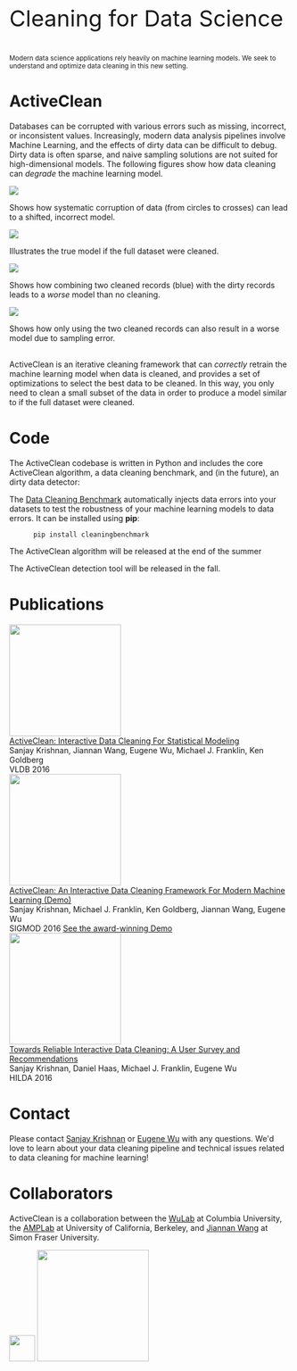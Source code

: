 

<p class="header" style="font-size: 30pt">
Cleaning for Data Science
</p>
<p class="header">
<small>Modern data science applications rely heavily on machine learning models.   We seek to understand and optimize data cleaning in this new setting.</small>
</p>



# ActiveClean <a name="activeclean"></a>

Databases can be corrupted with various errors such as missing, incorrect,
or inconsistent values. Increasingly, modern data analysis
pipelines involve Machine Learning, and the effects of dirty data
can be difficult to debug. Dirty data is often sparse, and naive sampling
solutions are not suited for high-dimensional models. 
The following figures show how data cleaning can _degrade_ the machine learning model.  


<div>
  <div class="subfig">
    <img src="./images/activeclean/fig1.png"></img>
    <p>
      Shows how systematic corruption of data (from circles to crosses) can lead to a shifted, incorrect model.  
    </p>
  </div>
  <div class="subfig">
    <img src="./images/activeclean/fig2.png"></img>
    <p>
      Illustrates the true model if the full dataset were cleaned.
    </p>
  </div>
  <div class="subfig">
    <img src="./images/activeclean/fig3.png"></img>
    <p>
      Shows how combining two cleaned records (blue) with the dirty records leads to a <i>worse</i> model than no cleaning.
    </p>
  </div>
  <div class="subfig">
    <img src="./images/activeclean/fig4.png"></img>
    <p>
      Shows how only using the two cleaned records can also result in a worse model due to sampling error.
    </p>
  </div>
  <div style="clear:both; height: 2px;"></div>
</div>




ActiveClean is an iterative cleaning framework that can *correctly* retrain the machine learning model 
when data is cleaned, and provides a set of optimizations to select the best data to be cleaned.
In this way, you only need to clean a small subset of the data in order to produce a model similar
to if the full dataset were cleaned.


# Code

The ActiveClean codebase is written in Python and includes the core ActiveClean algorithm, a data cleaning
benchmark, and (in the future), an dirty data detector:

The [Data Cleaning Benchmark](https://github.com/sjyk/datacleaning-benchmark) automatically injects data errors into your datasets to test the robustness
of your machine learning models to data errors.  It can be installed using **pip**:

          pip install cleaningbenchmark


The ActiveClean algorithm will be released at the end of the summer

The ActiveClean detection tool will be released in the fall.


# Publications

<div class="section" id="publications">

<div class="item">
  <div class="screenshot"><img src="./images/previews/preview_activeclean-vldb16.png" width=200/></div>
  <div class="text">
    <div class="title">
      <a href="./files/papers/activeclean-vldb16.pdf">
        ActiveClean: Interactive Data Cleaning For Statistical Modeling
      </a>
    </div>
    <div class="authors">Sanjay Krishnan, Jiannan Wang, Eugene Wu, Michael J. Franklin, Ken Goldberg</div>
    <div class="links">
      <span class="conf">VLDB 2016</span>
    </div>
  </div>
  <div style="clear: both"></div>
</div>

<div class="item">
  <div class="screenshot"><img src="./images/previews/preview_activeclean-sigmod16demo.png" width=200/></div>
  <div class="text">
    <div class="title">
      <a href="./files/papers/activeclean-sigmod16demo.pdf">
        ActiveClean: An Interactive Data Cleaning 
        Framework For Modern Machine Learning (Demo)
      </a>
    </div>
    <div class="authors">Sanjay Krishnan, Michael J. Franklin, Ken Goldberg, Jiannan Wang, Eugene Wu</div>
    <div class="links">
      <span class="conf">SIGMOD 2016</span>
      <span><a class="button" href="http://automation.berkeley.edu/activecleandemo">See the award-winning Demo</a>
      </span>
    </div>
  </div>
  <div style="clear: both"></div>
</div>

<div class="item">
  <div class="screenshot"><img src="./images/previews/preview_cleaning-hilda16.png" width=200/></div>
  <div class="text">
    <div class="title">
      <a href="./files/papers/cleaning-hilda16.pdf">
        Towards Reliable Interactive Data Cleaning: A User Survey and Recommendations
      </a>
    </div>
    <div class="authors">Sanjay Krishnan, Daniel Haas, Michael J. Franklin, Eugene Wu</div>
    <div class="links">
      <span class="conf">HILDA 2016</span>
    </div>
  </div>
  <div style="clear: both"></div>
</div>




</div><!-- /publications -->




# Contact

Please contact [Sanjay Krishnan](https://www.ocf.berkeley.edu/~sanjayk/) or [Eugene Wu](https://www.eugenewu.net) with any questions.  We'd love to learn about your data cleaning pipeline and technical issues related to data cleaning for machine learning!

# Collaborators

ActiveClean is a collaboration between the [WuLab](http://eugenewu.net/lab.html) at Columbia University, the [AMPLab](https://amplab.cs.berkeley.edu) at University of California, Berkeley, and [Jiannan Wang](https://www.sfu.ca/computing/people/faculty/jiannanwang.html) at Simon Fraser University.

<a href="http://eugenewu.net"><img src="./images/cudbg.png" height=46.3 id=""/></a>
<a href="http://amplab.cs.berkeley.edu"><img src="https://amplab.cs.berkeley.edu/wp-content/themes/amp/assets/images/amplab_logo.png" width=200></img></a>



<script type="text/javascript">
var gaJsHost = (("https:" == document.location.protocol) ? "https://ssl." : "http://www.");
document.write(unescape("%3Cscript src='" + gaJsHost + "google-analytics.com/ga.js' type='text/javascript'%3E%3C/script%3E"));
</script>
<script type="text/javascript">
var pageTracker = _gat._getTracker("UA-3762902-2");
pageTracker._initData();
pageTracker._trackPageview();
</script>







